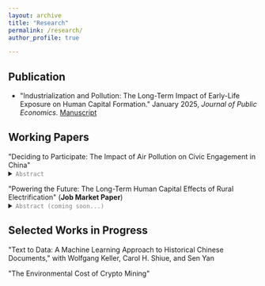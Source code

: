 ```yaml
---
layout: archive
title: "Research"
permalink: /research/
author_profile: true

---
```


## Publication 
* "Industrialization and Pollution: The Long-Term Impact of Early-Life Exposure on Human Capital Formation." January 2025,
    <em>Journal of Public Economics</em>.
    <a href="../files/IndustrialPollution_Manuscript.pdf">Manuscript</a>
 <!--<div>
  <p style="margin-bottom: 0;">
    "Industrialization and Pollution: The Long-Term Impact of Early-Life Exposure on Human Capital Formation." January 2025,
    <em>Journal of Public Economics</em>.
    <a href="../files/IndustrialPollution_Manuscript.pdf">Manuscript</a>
    <details style="display: inline;">
      <summary><code style="color: gray;">Abstract</code></summary>
      Air quality in developing countries is often much worse than in developed economies, yet evidence on the long-term human capital effects of air pollution in these settings is limited. This paper uses a cohort difference-in-differences approach to examine the impact of early-life exposure to air pollution during China's 1950s industrialization on human capital formation. It assumes that economic opportunities linked to industrial plants impact upwind and downwind counties similarly within a 30-mile radius. The results indicate that moving from the 25th to 75th percentile of exposure reduces children's education by approximately 0.11 years. This effect size is notably larger than the impacts of three other factors affecting educational attainment in both China and the United States.
    </details>
  </p>
</div>-->

## Working Papers
<div>
  <p style="margin-bottom: 0;">
   "Deciding to Participate: The Impact of Air Pollution on Civic Engagement in China" 
    <details style="display: inline;">
      <summary><code style="color: gray;">Abstract</code></summary>
This paper uses an instrumental variable (IV) strategy to examine whether air pollution influences online engagement with the government, measured by message volume on an official platform in China. I find that a 10 ug/m<sup>3</sup> increase in weekly average PM<sub>2.5</sub> results in a 15.9% surge in messages. During periods of higher pollution, people are more likely to voice complaints, seek assistance, make inquiries, and offer suggestions.  Three mechanisms help explain this response: (1) pollution shifts the perceived benefits of civic engagement, (2) it intensifies discontent linked to economic disparities, and (3) it heightens awareness of daily life problems. Sentiment analysis using large language models (LLMs) and dictionary-based tools shows that air pollution tends to worsen emotional well-being, consistent with existing literature, although the effect is statistically insignificant in most cases.  Understanding these dynamics is essential as digital engagement with government becomes more widespread. Timely identification and response to public concerns can help prevent more serious outcomes.     </details>
  </p>
</div>

<div>
  <p style="margin-bottom: 0;">
   "Powering the Future: The Long-Term Human Capital Effects of Rural Electrification" (<strong>Job Market Paper</strong>)
    <details style="display: inline;">
      <summary><code style="color: gray;">Abstract (coming soon...)</code></summary>
           </details>
  </p>
</div>

## Selected Works in Progress
"Text to Data: A Machine Learning Approach to Historical Chinese Documents," with Wolfgang Keller, Carol H. Shiue, and Sen Yan

"The Environmental Cost of Crypto Mining"





